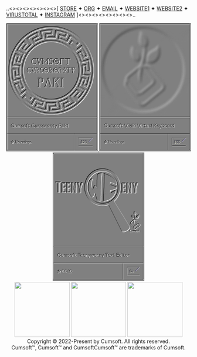 
..<><><><><><><>[ [STORE](https://cumsoft.gumroad.com) ✦ [ORG](https://github.com/cumsoftcumsoft) ✦ [EMAIL](mailto:cumsoft.subscribe@gmail.com) ✦ [WEBSITE1](https://cumsoft.wixsite.com/cumsoft) ✦ [WEBSITE2](https://cumsoftcumsoft.github.io) ✦ [VIRUSTOTAL](https://www.virustotal.com/gui/collection/88e81efe67f5153218c0dd5b07ef9cdea6e8e48988132458a6a2bed80780957f) ✦ [INSTAGRAM](https://instagram.com/cumsoftcumsoft?igshid=YmMyMTA2M2Y=) ]<><><><><><><><>..</div>
<div align="center">
  
<!--- <a href="https://github.com/cumsoftcumsoft/cumsoftcumsoft/blob/main/CumsoftEnvQ422.jpg">
  <img src="https://github.com/cumsoft/cumsoft/blob/main/cumsoftbannerspray.jpg" alt="Cursorority" style="width:800px;height:300px;">
</a> --->
  
<a href="https://cumsoft.gumroad.com/l/Cumsoft_Cursorority_Pak1">
  <img src="https://github.com/cumsoftcumsoft/cumsoftcumsoft/blob/70dbcdd6e6dd179511b3638a47c415dd8b44273f/cumsoftchrome_CursororityPak1.jpg" alt="Cursorority" style="width:250px;height:350px;">
</a>
<a href="https://cumsoft.gumroad.com/l/Vikiki">
  <img src="https://github.com/cumsoftcumsoft/cumsoftcumsoft/blob/70dbcdd6e6dd179511b3638a47c415dd8b44273f/cumsoftchrome_vikiki.jpg" alt="Vikiki" style="width:250px;height:350px;">
</a>
<a href="https://cumsoft.gumroad.com/l/Teenyweeny">
  <img src="https://github.com/cumsoftcumsoft/cumsoftcumsoft/blob/70dbcdd6e6dd179511b3638a47c415dd8b44273f/cumsoftchrome_Teenyweeny.jpg" alt="Teenyweeny" style="width:250px;height:350px;">
</a>
<br>
<a href="cumsoft.wixsite.com/cumsoft">
<img src="https://static.wixstatic.com/media/5dac0a_f350a68550744e2e97c8b473ce00313f~mv2.gif" style="width:150px;height:150px;"></a>
<img src="https://static.wixstatic.com/media/5dac0a_f350a68550744e2e97c8b473ce00313f~mv2.gif" style="width:150px;height:150px;"></a>
<img src="https://static.wixstatic.com/media/5dac0a_f350a68550744e2e97c8b473ce00313f~mv2.gif" style="width:150px;height:150px;"></a>
<br>
<div>
Copyright © 2022-Present by Cumsoft. All rights reserved.
<br>
Cumsoft™, Cumsoft™ and CumsoftCumsoft™ are trademarks of Cumsoft.
<br><br> 
</p>
